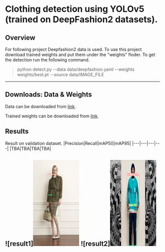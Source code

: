 # Clothing detection using YOLOv5 (trained on DeepFashion2 datasets).
## Overview
For following project Deepfashion2 data is used. To use this project download trained weights and put them under the "weights" floder. 
To get the detection run the following command.
>python detect.py --data data/deepfashion.yaml --weights weights/best.pt --source data/IMAGE_FILE
---
## Downloads: Data & Weights
Data can be downloaded from [link](https://github.com/switchablenorms/DeepFashion2).

Trained weights can be downloaded from [link](https://mega.nz/file/01NlUDxA#yn_y8L56_EyEoNHoyw1NkANvbNWr9xKDgS-h6kaguGA).
## Results
Result on validation dataset.
|Precision|Recall|mAP50|mAP95|
|---|---|---|---|
|TBA|TBA|TBA|TBA|

![result1]<img src="data/fashion_1.png" width="150" height="280">
![result2]<img src="data/fashion_2.png" width="150" height="280">
---